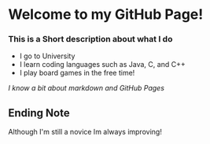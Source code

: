 # Welcome to my GitHub Page!


### This is a Short description about what I do

- I go to University
- I learn coding languages such as Java, C, and C++
- I play board games in the free time!

*I know a bit about markdown and GitHub Pages*

## Ending Note

Although I'm still a novice Im always improving!
